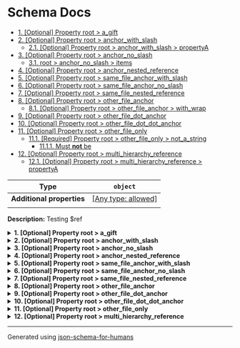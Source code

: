 # Schema Docs

- [1. [Optional] Property root > a_gift](#a_gift)
- [2. [Optional] Property root > anchor_with_slash](#anchor_with_slash)
  - [2.1. [Optional] Property root > anchor_with_slash > propertyA](#anchor_with_slash_propertyA)
- [3. [Optional] Property root > anchor_no_slash](#anchor_no_slash)
  - [3.1. root > anchor_no_slash > items](#anchor_no_slash_items)
- [4. [Optional] Property root > anchor_nested_reference](#anchor_nested_reference)
- [5. [Optional] Property root > same_file_anchor_with_slash](#same_file_anchor_with_slash)
- [6. [Optional] Property root > same_file_anchor_no_slash](#same_file_anchor_no_slash)
- [7. [Optional] Property root > same_file_nested_reference](#same_file_nested_reference)
- [8. [Optional] Property root > other_file_anchor](#other_file_anchor)
  - [8.1. [Optional] Property root > other_file_anchor > with_wrap](#other_file_anchor_with_wrap)
- [9. [Optional] Property root > other_file_dot_anchor](#other_file_dot_anchor)
- [10. [Optional] Property root > other_file_dot_dot_anchor](#other_file_dot_dot_anchor)
- [11. [Optional] Property root > other_file_only](#other_file_only)
  - [11.1. [Required] Property root > other_file_only > not_a_string](#other_file_only_not_a_string)
    - [11.1.1. Must **not** be](#autogenerated_heading_2)
- [12. [Optional] Property root > multi_hierarchy_reference](#multi_hierarchy_reference)
  - [12.1. [Optional] Property root > multi_hierarchy_reference > propertyA](#multi_hierarchy_reference_propertyA)

| Type                      | `object`                                                                  |
| ------------------------- | ------------------------------------------------------------------------- |
| **Additional properties** | [[Any type: allowed]](# "Additional Properties of any type are allowed.") |
|                           |                                                                           |

**Description:** Testing $ref

<details>
<summary><strong> <a name="a_gift"></a>1. [Optional] Property root > a_gift</strong>  

</summary>
<blockquote>

| Type                      | `string`                                                                  |
| ------------------------- | ------------------------------------------------------------------------- |
| **Additional properties** | [[Any type: allowed]](# "Additional Properties of any type are allowed.") |
| **Defined in**            | #/definitions/gift                                                        |
|                           |                                                                           |

**Description:** A gift, or is it?

</blockquote>
</details>

<details>
<summary><strong> <a name="anchor_with_slash"></a>2. [Optional] Property root > anchor_with_slash</strong>  

</summary>
<blockquote>

| Type                      | `object`                                                                  |
| ------------------------- | ------------------------------------------------------------------------- |
| **Additional properties** | [[Any type: allowed]](# "Additional Properties of any type are allowed.") |
| **Defined in**            | #/definitions/object_def                                                  |
|                           |                                                                           |

<details>
<summary><strong> <a name="anchor_with_slash_propertyA"></a>2.1. [Optional] Property root > anchor_with_slash > propertyA</strong>  

</summary>
<blockquote>

| Type                      | `string`                                                                  |
| ------------------------- | ------------------------------------------------------------------------- |
| **Additional properties** | [[Any type: allowed]](# "Additional Properties of any type are allowed.") |
|                           |                                                                           |

**Description:** Description for object_def/items/propertyA

</blockquote>
</details>

</blockquote>
</details>

<details>
<summary><strong> <a name="anchor_no_slash"></a>3. [Optional] Property root > anchor_no_slash</strong>  

</summary>
<blockquote>

| Type                      | `array of string`                                                         |
| ------------------------- | ------------------------------------------------------------------------- |
| **Additional properties** | [[Any type: allowed]](# "Additional Properties of any type are allowed.") |
| **Defined in**            | #definitions/array_def                                                    |
|                           |                                                                           |

**Description:** Description for array_def

|                      | Array restrictions |
| -------------------- | ------------------ |
| **Min items**        | N/A                |
| **Max items**        | N/A                |
| **Items unicity**    | False              |
| **Additional items** | False              |
| **Tuple validation** | See below          |
|                      |                    |

| Each item of this array must be | Description |
| ------------------------------- | ----------- |
| [items](#anchor_no_slash_items) | -           |
|                                 |             |

### <a name="anchor_no_slash_items"></a>3.1. root > anchor_no_slash > items

| Type                      | `string`                                                                  |
| ------------------------- | ------------------------------------------------------------------------- |
| **Additional properties** | [[Any type: allowed]](# "Additional Properties of any type are allowed.") |
|                           |                                                                           |

</blockquote>
</details>

<details>
<summary><strong> <a name="anchor_nested_reference"></a>4. [Optional] Property root > anchor_nested_reference</strong>  

</summary>
<blockquote>

| Type                      | `string`                                                                  |
| ------------------------- | ------------------------------------------------------------------------- |
| **Additional properties** | [[Any type: allowed]](# "Additional Properties of any type are allowed.") |
| **Defined in**            | #/definitions/reference_def                                               |
|                           |                                                                           |

</blockquote>
</details>

<details>
<summary><strong> <a name="same_file_anchor_with_slash"></a>5. [Optional] Property root > same_file_anchor_with_slash</strong>  

</summary>
<blockquote>

| Type                      | `string`                                                                  |
| ------------------------- | ------------------------------------------------------------------------- |
| **Additional properties** | [[Any type: allowed]](# "Additional Properties of any type are allowed.") |
| **Defined in**            | references.json#/definitions/string_def                                   |
|                           |                                                                           |

**Description:** Description for string_def

</blockquote>
</details>

<details>
<summary><strong> <a name="same_file_anchor_no_slash"></a>6. [Optional] Property root > same_file_anchor_no_slash</strong>  

</summary>
<blockquote>

| Type                      | `object`                                                                  |
| ------------------------- | ------------------------------------------------------------------------- |
| **Additional properties** | [[Any type: allowed]](# "Additional Properties of any type are allowed.") |
| **Same definition as**    | [anchor_with_slash](#anchor_with_slash)                                   |
|                           |                                                                           |

</blockquote>
</details>

<details>
<summary><strong> <a name="same_file_nested_reference"></a>7. [Optional] Property root > same_file_nested_reference</strong>  

</summary>
<blockquote>

| Type                      | `string`                                                                  |
| ------------------------- | ------------------------------------------------------------------------- |
| **Additional properties** | [[Any type: allowed]](# "Additional Properties of any type are allowed.") |
| **Same definition as**    | [anchor_nested_reference](#anchor_nested_reference)                       |
|                           |                                                                           |

</blockquote>
</details>

<details>
<summary><strong> <a name="other_file_anchor"></a>8. [Optional] Property root > other_file_anchor</strong>  

</summary>
<blockquote>

| Type                      | `object`                                                                  |
| ------------------------- | ------------------------------------------------------------------------- |
| **Additional properties** | [[Any type: allowed]](# "Additional Properties of any type are allowed.") |
| **Defined in**            | with_descriptions.json#/definitions/gift                                  |
|                           |                                                                           |

**Description:** The delivery is a gift, no prices displayed

<details>
<summary><strong> <a name="other_file_anchor_with_wrap"></a>8.1. [Optional] Property root > other_file_anchor > with_wrap</strong>  

</summary>
<blockquote>

| Type                      | `boolean`                                                                 |
| ------------------------- | ------------------------------------------------------------------------- |
| **Additional properties** | [[Any type: allowed]](# "Additional Properties of any type are allowed.") |
|                           |                                                                           |

</blockquote>
</details>

</blockquote>
</details>

<details>
<summary><strong> <a name="other_file_dot_anchor"></a>9. [Optional] Property root > other_file_dot_anchor</strong>  

</summary>
<blockquote>

| Type                      | `object`                                                                  |
| ------------------------- | ------------------------------------------------------------------------- |
| **Additional properties** | [[Any type: allowed]](# "Additional Properties of any type are allowed.") |
| **Same definition as**    | [other_file_anchor](#other_file_anchor)                                   |
|                           |                                                                           |

**Description:** The delivery is a gift, no prices displayed

</blockquote>
</details>

<details>
<summary><strong> <a name="other_file_dot_dot_anchor"></a>10. [Optional] Property root > other_file_dot_dot_anchor</strong>  

</summary>
<blockquote>

| Type                      | `object`                                                                  |
| ------------------------- | ------------------------------------------------------------------------- |
| **Additional properties** | [[Any type: allowed]](# "Additional Properties of any type are allowed.") |
| **Same definition as**    | [other_file_anchor](#other_file_anchor)                                   |
|                           |                                                                           |

**Description:** The delivery is a gift, no prices displayed

</blockquote>
</details>

<details>
<summary><strong> <a name="other_file_only"></a>11. [Optional] Property root > other_file_only</strong>  

</summary>
<blockquote>

| Type                      | `object`                                                                  |
| ------------------------- | ------------------------------------------------------------------------- |
| **Additional properties** | [[Any type: allowed]](# "Additional Properties of any type are allowed.") |
| **Defined in**            | combining_not.json                                                        |
|                           |                                                                           |

**Description:** Test schema with a not

<details>
<summary><strong> <a name="other_file_only_not_a_string"></a>11.1. [Required] Property root > other_file_only > not_a_string</strong>  

</summary>
<blockquote>

| Type                      | `combining`                                                               |
| ------------------------- | ------------------------------------------------------------------------- |
| **Additional properties** | [[Any type: allowed]](# "Additional Properties of any type are allowed.") |
|                           |                                                                           |

#### <a name="autogenerated_heading_2"></a>11.1.1. Must **not** be

| Type                      | `string`                                                                  |
| ------------------------- | ------------------------------------------------------------------------- |
| **Additional properties** | [[Any type: allowed]](# "Additional Properties of any type are allowed.") |
|                           |                                                                           |

</blockquote>
</details>

</blockquote>
</details>

<details>
<summary><strong> <a name="multi_hierarchy_reference"></a>12. [Optional] Property root > multi_hierarchy_reference</strong>  

</summary>
<blockquote>

| Type                      | `object`                                                                  |
| ------------------------- | ------------------------------------------------------------------------- |
| **Additional properties** | [[Any type: allowed]](# "Additional Properties of any type are allowed.") |
| **Defined in**            | reference_schemas/intermediate.json#/properties/cross_file_reference      |
|                           |                                                                           |

<details>
<summary><strong> <a name="multi_hierarchy_reference_propertyA"></a>12.1. [Optional] Property root > multi_hierarchy_reference > propertyA</strong>  

</summary>
<blockquote>

| Type                      | `string`                                                                  |
| ------------------------- | ------------------------------------------------------------------------- |
| **Additional properties** | [[Any type: allowed]](# "Additional Properties of any type are allowed.") |
|                           |                                                                           |

**Description:** Contents of propertyA in final.json

</blockquote>
</details>

</blockquote>
</details>

----------------------------------------------------------------------------------------------------------------------------
Generated using [json-schema-for-humans](https://github.com/coveooss/json-schema-for-humans)